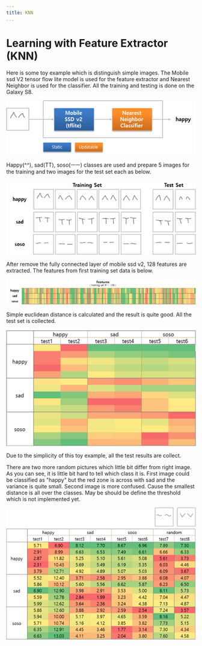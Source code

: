 ```yaml
---
title: KNN
...
```


# Learning with Feature Extractor (KNN)

Here is some toy example which is distinguish simple images.
The Mobile ssd V2 tensor flow lite model is used for the feature extractor and Nearest Neighbor is used for the classifier. All the training and testing is done on the Galaxy S8.

<img src="../../docs/images/08b09a80-ef29-11e9-8303-475fd75f4b83.png" width="640">

Happy(^^), sad(TT), soso(ㅡㅡ) classes are used and prepare 5 images for the training and two images for the test set each as below.

<img src="../..//docs/images/a73cfb80-ef29-11e9-9ae9-0d6531538eaf.png" width="640">

After remove the fully connected layer of mobile ssd v2, 128 features are extracted. The features from first training set data is below.

<img src="../../docs/images/0997fb00-ef2e-11e9-90a3-51c27bf4013f.png" width="640">

Simple euclidean distance is calculated and the result is quite good. All the test set is collected.

<img src="../../docs/images/87103b00-ef2f-11e9-9c1a-83da0faafb63.png" width="640">

Due to the simplicity of this toy example, all the test results are collect.

There are two more random pictures which little bit differ from right image. As you can see, it is little bit hard to tell which class it is. First image could be classified as "happy" but the red zone is across with sad and the variance is quite small. Second image is more confused. Cause the smallest distance is all over the classes.
May be should be define the threshold which is not implemented yet.

<img src="../../docs/images/33552000-ef36-11e9-88f6-ea6a35ccdf6b.png" width="640">
